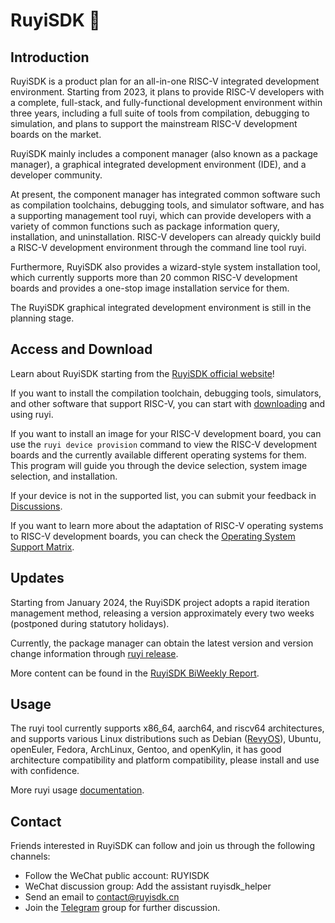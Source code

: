 # RuyiSDK 👋

## Introduction

RuyiSDK is a product plan for an all-in-one RISC-V integrated development environment. Starting from 2023, it plans to provide RISC-V developers with a complete, full-stack, and fully-functional development environment within three years, including a full suite of tools from compilation, debugging to simulation, and plans to support the mainstream RISC-V development boards on the market.

RuyiSDK mainly includes a component manager (also known as a package manager), a graphical integrated development environment (IDE), and a developer community.

At present, the component manager has integrated common software such as compilation toolchains, debugging tools, and simulator software, and has a supporting management tool ruyi, which can provide developers with a variety of common functions such as package information query, installation, and uninstallation. RISC-V developers can already quickly build a RISC-V development environment through the command line tool ruyi.

Furthermore, RuyiSDK also provides a wizard-style system installation tool, which currently supports more than 20 common RISC-V development boards and provides a one-stop image installation service for them.

The RuyiSDK graphical integrated development environment is still in the planning stage.

## Access and Download

Learn about RuyiSDK starting from the [RuyiSDK official website](https://ruyisdk.org/)!

If you want to install the compilation toolchain, debugging tools, simulators, and other software that support RISC-V, you can start with [downloading](https://ruyisdk.org/download/) and using ruyi.

If you want to install an image for your RISC-V development board, you can use the `ruyi device provision` command to view the RISC-V development boards and the currently available different operating systems for them. This program will guide you through the device selection, system image selection, and installation. 

If your device is not in the supported list, you can submit your feedback in [Discussions](https://github.com/ruyisdk/ruyisdk-website/discussions).

If you want to learn more about the adaptation of RISC-V operating systems to RISC-V development boards, you can check the [Operating System Support Matrix](https://github.com/ruyisdk/support-matrix/).

## Updates

Starting from January 2024, the RuyiSDK project adopts a rapid iteration management method, releasing a version approximately every two weeks (postponed during statutory holidays).

Currently, the package manager can obtain the latest version and version change information through [ruyi release](https://github.com/ruyisdk/ruyi/releases).

More content can be found in the [RuyiSDK BiWeekly Report](https://github.com/ruyisdk/wechat-articles).

## Usage

The ruyi tool currently supports x86_64, aarch64, and riscv64 architectures, and supports various Linux distributions such as Debian ([RevyOS](https://github.com/revyos)), Ubuntu, openEuler, Fedora, ArchLinux, Gentoo, and openKylin, it has good architecture compatibility and platform compatibility, please install and use with confidence.

More ruyi usage [documentation](https://ruyisdk.github.io/docs/zh/ruyi/).

## Contact

Friends interested in RuyiSDK can follow and join us through the following channels:

- Follow the WeChat public account: RUYISDK
- WeChat discussion group: Add the assistant ruyisdk_helper
- Send an email to [contact@ruyisdk.cn](mailto:contact@ruyisdk.cn)
- Join the [Telegram](https://t.me/ruyisdk) group for further discussion.
